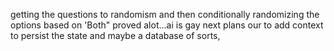 


getting the questions to randomism and then conditionally randomizing the options based on 'Both" proved alot...ai is gay
next plans our to add context to persist the state and maybe a database of sorts, 


<!-- 

[
    {
        "question": "1. What does CSS stand for?",
        "options": [
            "Cascading Style Sheets",
            "Colorful Style Sheets",
            "Computer Style Sheets",
            "Creative Style Sheets"
        ],
        "correctAnswer": "Cascading Style Sheets"
    },
    {
        "question": "2. Which HTML tag is used to define an internal style sheet?",
        "options": [
            "<style>",
            "<css>",
            "<script>",
            "<link>"
        ],
        "correctAnswer": "<style>"
    }
]

using the above format, create a  test for javascript, include array methods, manipulating a object, functions, arrow functions, string methods, OOP, functional programming , etc 
Please make all answer a similar length and do not repeat questions.
Please provide 100 questions
-->